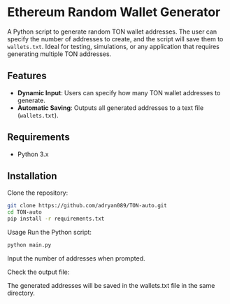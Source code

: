 # Ethereum Random Wallet Generator

A Python script to generate random TON wallet addresses. The user can specify the number of addresses to create, and the script will save them to `wallets.txt`. Ideal for testing, simulations, or any application that requires generating multiple TON addresses.

## Features

- **Dynamic Input**: Users can specify how many TON wallet addresses to generate.
- **Automatic Saving**: Outputs all generated addresses to a text file (`wallets.txt`).

## Requirements

- Python 3.x

## Installation

Clone the repository:

```bash
git clone https://github.com/adryan089/TON-auto.git
cd TON-auto
pip install -r requirements.txt
```
Usage
Run the Python script:
```bash
python main.py
```
Input the number of addresses when prompted.

Check the output file:

The generated addresses will be saved in the wallets.txt file in the same directory.

